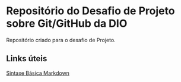 # Repositório do Desafio de Projeto sobre Git/GitHub da DIO
Repositório criado para o desafio de Projeto.
## Links úteis
[Sintaxe Básica Markdown](https://www.markdownguide.org/basic-syntax/)
